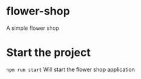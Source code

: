 # flower-shop
A simple flower shop

# Start the project
`npm run start` Will start the flower shop application
